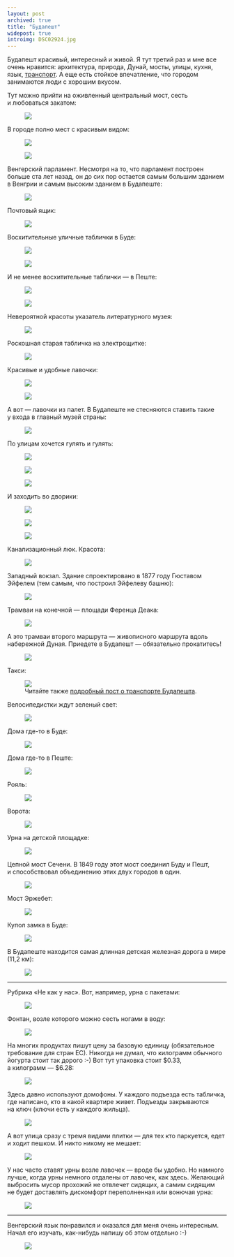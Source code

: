 ```yaml
---
layout: post
archived: true
title: "Будапешт"
widepost: true
introimg: DSC02924.jpg
---
```


<p class="lead">Будапешт красивый, интересный и живой. Я тут третий раз и мне все очень нравится: архитектура, природа, Дунай, мосты, улицы, кухня, язык, <a href="/blog/transport-in-budapest">транспорт</a>. А еще есть стойкое впечатление, что городом занимаются люди с хорошим вкусом.</p>

<!-- more -->

Тут можно прийти на оживленный центральный мост, сесть и любоваться закатом:

<figure>
  <img src="/i/blog/budapest/DSC02872.jpg">
</figure>

В городе полно мест с красивым видом:

<figure>
  <img src="/i/blog/budapest/DSC02723.jpg">
</figure>

<figure>
  <img src="/i/blog/budapest/DSC02698.jpg">
</figure>

Венгерский парламент. Несмотря на то, что парламент построен больше ста лет назад, он до сих пор остается самым большим зданием в Венгрии и самым высоким зданием в Будапеште:

<figure>
  <img src="/i/blog/budapest/DSC02572.jpg">
</figure>

Почтовый ящик:

<figure>
  <img src="/i/blog/budapest/DSC03484.jpg">
</figure>

Восхитительные уличные таблички в Буде:

<figure>
  <img src="/i/blog/budapest/DSC02843.jpg">
</figure>

<figure>
  <img src="/i/blog/budapest/DSC02846.jpg">
</figure>

И не менее восхитительные таблички — в Пеште:

<figure>
  <img src="/i/blog/budapest/DSC02876.jpg">
</figure>

<figure>
  <img src="/i/blog/budapest/DSC03464.jpg">
</figure>

Невероятной красоты указатель литературного музея:

<figure>
  <img src="/i/blog/budapest/DSC03486.jpg">
</figure>

Роскошная старая табличка на электрощитке:

<figure>
  <img src="/i/blog/budapest/DSC02182.jpg">
</figure>

Красивые и удобные лавочки:

<figure>
  <img src="/i/blog/budapest/DSC02351.jpg">
</figure>

<figure>
  <img src="/i/blog/budapest/DSC02569.jpg">
</figure>

А вот — лавочки из палет. В Будапеште не стесняются ставить такие у входа в главный музей страны:

<figure>
  <img src="/i/blog/budapest/DSC02436.jpg">
</figure>

По улицам хочется гулять и гулять:

<figure>
  <img src="/i/blog/budapest/DSC02845.jpg">
</figure>

<figure>
  <img src="/i/blog/budapest/DSC02367.jpg">
</figure>

<figure>
  <img src="/i/blog/budapest/DSC02425.jpg">
</figure>

И заходить во дворики:

<figure>
  <img src="/i/blog/budapest/DSC03045.jpg">
</figure>

<figure>
  <img src="/i/blog/budapest/DSC03048.jpg">
</figure>

<figure>
  <img src="/i/blog/budapest/DSC02198.jpg">
</figure>

Канализационный люк. Красота:

<figure>
  <img src="/i/blog/budapest/DSC03483.jpg">
</figure>

Западный вокзал. Здание спроектировано в 1877 году Гюставом Эйфелем (тем самым, что построил Эйфелеву башню):

<figure>
  <img src="/i/blog/budapest/DSC02597.jpg">
</figure>

Трамваи на конечной — площади Ференца Деака:

<figure>
  <img src="/i/blog/budapest/DSC02320.jpg">
</figure>

А это трамваи второго маршрута — живописного маршрута вдоль набережной Дуная. Приедете в Будапешт — обязательно прокатитесь!

<figure>
  <img src="/i/blog/budapest/DSC02582.jpg">
</figure>

Такси:

<figure>
  <img src="/i/blog/budapest/DSC02204.jpg">
  <figcaption>Читайте также <a href="/blog/transport-in-budapest">подробный пост о транспорте Будапешта</a>.</figcaption>
</figure>

Велосипедистки ждут зеленый свет:

<figure>
  <img src="/i/blog/budapest/DSC02286.jpg">
</figure>

Дома где-то в Буде:

<figure>
  <img src="/i/blog/budapest/DSC02802.jpg">
</figure>

Дома где-то в Пеште:

<figure>
  <img src="/i/blog/budapest/DSC02195.jpg">
</figure>

Рояль:

<figure>
  <img src="/i/blog/budapest/DSC02357.jpg">
</figure>

Ворота:

<figure>
  <img src="/i/blog/budapest/DSC02791.jpg">
</figure>

Урна на детской площадке:

<figure>
  <img src="/i/blog/budapest/DSC02397.jpg">
</figure>

Цепной мост Сечени. В 1849 году этот мост соединил Буду и Пешт, и способствовал объединению этих двух городов в один.

<figure>
  <img src="/i/blog/budapest/DSC02932.jpg">
</figure>

Мост Эржебет:

<figure>
  <img src="/i/blog/budapest/DSC02856.jpg">
</figure>

Купол замка в Буде:

<figure>
  <img src="/i/blog/budapest/DSC02834.jpg">
</figure>

В Будапеште находится самая длинная детская железная дорога в мире (11,2 км):

<figure>
  <img src="/i/blog/budapest/DSC02987.jpg">
</figure>

---

Рубрика «Не как у нас». Вот, например, урна с пакетами:

<figure>
  <img src="/i/blog/budapest/DSC02776.jpg">
</figure>

Фонтан, возле которого можно сесть ногами в воду:

<figure>
  <img src="/i/blog/budapest/DSC03066.jpg">
</figure>

На многих продуктах пишут цену за базовую единицу (обязательное требование для стран ЕС). Никогда не думал, что килограмм обычного йогурта стоит так дорого :-) Вот тут упаковка стоит $0.33, а килограмм — $6.28:

<figure>
  <img src="/i/blog/budapest/DSC03054.jpg">
</figure>

Здесь давно используют домофоны. У каждого подъезда есть табличка, где написано, кто в какой квартире живет. Подъезды закрываются на ключ (ключи есть у каждого жильца).

<figure>
  <img src="/i/blog/budapest/DSC02211.jpg">
</figure>

А вот улица сразу с тремя видами плитки — для тех кто паркуется, едет и ходит пешком. И никто никому не мешает:

<figure>
  <img src="/i/blog/budapest/DSC02173.jpg">
</figure>

У нас часто ставят урны возле лавочек — вроде бы удобно. Но намного лучше, когда урны немного отдалены от лавочек, как здесь. Желающий выбросить мусор прохожий не отвлечет сидящих, а самим сидящим не будет доставлять дискомфорт переполненная или вонючая урна:

<figure>
  <img src="/i/blog/budapest/DSC02491.jpg">
</figure>

---

Венгерский язык понравился и оказался для меня очень интересным. Начал его изучать, как-нибудь напишу об этом отдельно :-)

<figure>
  <img src="/i/blog/budapest/DSC02270.jpg">
</figure>
